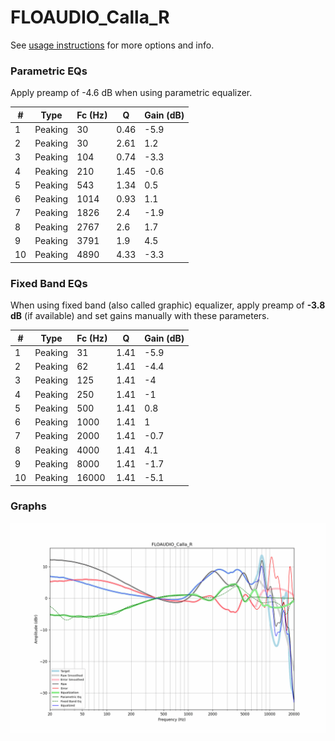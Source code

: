 # FLOAUDIO_Calla_R
See [usage instructions](https://github.com/jaakkopasanen/AutoEq#usage) for more options and info.

### Parametric EQs
Apply preamp of -4.6 dB when using parametric equalizer.

|   # | Type    |   Fc (Hz) |    Q |   Gain (dB) |
|-----|---------|-----------|------|-------------|
|   1 | Peaking |        30 | 0.46 |        -5.9 |
|   2 | Peaking |        30 | 2.61 |         1.2 |
|   3 | Peaking |       104 | 0.74 |        -3.3 |
|   4 | Peaking |       210 | 1.45 |        -0.6 |
|   5 | Peaking |       543 | 1.34 |         0.5 |
|   6 | Peaking |      1014 | 0.93 |         1.1 |
|   7 | Peaking |      1826 | 2.4  |        -1.9 |
|   8 | Peaking |      2767 | 2.6  |         1.7 |
|   9 | Peaking |      3791 | 1.9  |         4.5 |
|  10 | Peaking |      4890 | 4.33 |        -3.3 |

### Fixed Band EQs
When using fixed band (also called graphic) equalizer, apply preamp of **-3.8 dB** (if available) and set gains manually with these parameters.

|   # | Type    |   Fc (Hz) |    Q |   Gain (dB) |
|-----|---------|-----------|------|-------------|
|   1 | Peaking |        31 | 1.41 |        -5.9 |
|   2 | Peaking |        62 | 1.41 |        -4.4 |
|   3 | Peaking |       125 | 1.41 |        -4   |
|   4 | Peaking |       250 | 1.41 |        -1   |
|   5 | Peaking |       500 | 1.41 |         0.8 |
|   6 | Peaking |      1000 | 1.41 |         1   |
|   7 | Peaking |      2000 | 1.41 |        -0.7 |
|   8 | Peaking |      4000 | 1.41 |         4.1 |
|   9 | Peaking |      8000 | 1.41 |        -1.7 |
|  10 | Peaking |     16000 | 1.41 |        -5.1 |

### Graphs
![](./FLOAUDIO_Calla_R.png)

